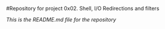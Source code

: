 #Repository for project 0x02. Shell, I/O Redirections and filters
 
*This is the README.md file for the repository*

